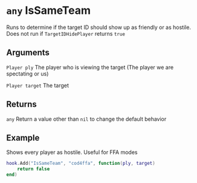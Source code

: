 # `any` IsSameTeam

Runs to determine if the target ID should show up as friendly or as hostile. Does not run if `TargetIDHidePlayer` returns `true`

## Arguments
`Player ply` The player who is viewing the target (The player we are spectating or us)

`Player target` The target

## Returns
`any` Return a value other than `nil` to change the default behavior

## Example
Shows every player as hostile. Useful for FFA modes
```lua
hook.Add("IsSameTeam", "cod4ffa", function(ply, target)
    return false
end)
```